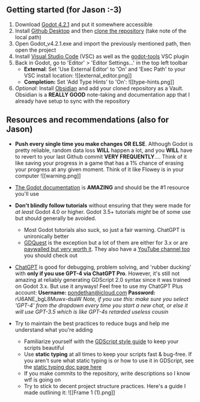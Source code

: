 ## Getting started (for Jason :-3)

1. Download [Godot 4.2.1](https://godotengine.org/download/windows/) and put it somewhere accessible
2. Install [Github Desktop](https://desktop.github.com/) and then [clone the repository](x-github-client://openRepo/https://github.com/fractalcounty/ChasersWorld) (take note of the local path)
3. Open Godot_v4.2.1.exe and import the previously mentioned path, then open the project
4. Install [Visual Studio Code](https://code.visualstudio.com/) (VSC) as well as the [godot-tools](https://marketplace.visualstudio.com/items?itemName=geequlim.godot-tools) VSC plugin
5. Back in Godot, go to 'Editor' > 'Editor Settings...' in the top left toolbar
	-  **External**: Set 'Use External Editor' to 'On' and 'Exec Path' to your VSC install location: ![[external_editor.png]]
	- **Completion:** Set 'Add Type Hints' to 'On':
	![[type-hints.png]]
6. *Optional*: Install [Obsidian](https://obsidian.md/) and add your cloned repository as a Vault. Obsidian is a **REALLY GOOD** note-taking and documentation app that I already have setup to sync with the repository
## Resources and recommendations (also for Jason)
- **Push every single time you make changes OR ELSE**. Although Godot is pretty reliable, random data loss **WILL** happen a lot, and you **WILL** have to revert to your last Github commit **VERY FREQUENTLY**.... Think of it like saving your progress in a game that has a 1% chance of erasing your progress at any given moment. Think of it like Flowey is in your computer
![[warning.png]]

- [The Godot documentation](https://docs.godotengine.org/en/stable/index.html) is **AMAZING** and should be the #1 resource you'll use
- **Don't blindly follow tutorials** without ensuring that they were made for *at least* Godot 4.0 or higher. Godot 3.5+ tutorials *might* be of some use but should generally be avoided.
	- Most Godot tutorials also suck, so just a fair warning. ChatGPT is unironically better
	- [GDQuest](https://www.gdquest.com/tutorial/) is the exception but a lot of them are either for 3.x or are [paywalled but very worth it](https://school.gdquest.com/products/godot-4-early-access). They also have a [YouTube channel too](https://www.youtube.com/@Gdquest) you should check out
- [ChatGPT](https://chat.openai.com/) is good for debugging, problem solving, and 'rubber ducking' with **only if you use GPT-4 via ChatGPT Pro**. However, it's still not amazing at reliably generating GDScript 2.0 syntax since it was trained on Godot 3.x. But use it anyways! Feel free to use my ChatGPT Plus account:
		**Username:** pondethan@icloud.com
		**Password:** rU6ANE_bgL8Muwx-dsaW
		*Note, if you use this: make sure you select 'GPT-4' from the dropdown every time you start a new chat, or else it will use GPT-3.5 which is like GPT-4s retarded useless cousin*
- Try to maintain the best practices to reduce bugs and help me understand what you're adding
	- Familiarize yourself with the [GDScript style guide](https://docs.godotengine.org/en/stable/tutorials/scripting/gdscript/gdscript_styleguide.html) to keep your scripts beautiful
	- Use **static typing** at all times to keep your scripts fast & bug-free. If you aren't sure what static typing is or how to use it in GDScript, see the [static typing doc page here](https://docs.godotengine.org/en/stable/tutorials/scripting/gdscript/static_typing.html)
	- If you make commits to the repository, write descriptions so I know wtf is going on
	- Try to stick to decent project structure practices. Here's a guide I made outlining it:
	![[Frame 1 (1).png]]